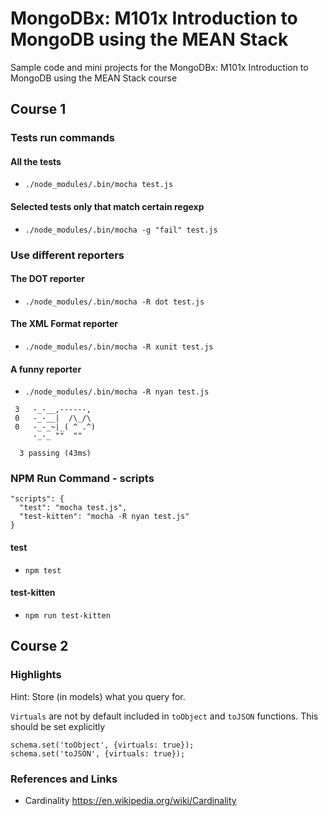 # MongoDBx: M101x Introduction to MongoDB using the MEAN Stack
Sample code and mini projects for the MongoDBx: M101x Introduction to MongoDB using the MEAN Stack course

## Course 1

### Tests run commands

#### All the tests
* `./node_modules/.bin/mocha test.js`

#### Selected tests only that match certain regexp
* `./node_modules/.bin/mocha -g "fail" test.js`

### Use different reporters

#### The DOT reporter
* `./node_modules/.bin/mocha -R dot test.js `

#### The XML Format reporter
* `./node_modules/.bin/mocha -R xunit test.js `

#### A funny reporter
* `./node_modules/.bin/mocha -R nyan test.js `

```
 3   -_-__,------,
 0   -_-__|  /\_/\
 0   -_-_~|_( ^ .^)
     -_-_ ""  ""

  3 passing (43ms)
```

### NPM Run Command - scripts
```
"scripts": {
  "test": "mocha test.js",
  "test-kitten": "mocha -R nyan test.js"
}
```

#### test
* `npm test`

#### test-kitten
* `npm run test-kitten`


## Course 2

### Highlights
Hint: Store (in models) what you query for.

`Virtuals` are not by default included in `toObject` and `toJSON` functions. This should be set explicitly

```
schema.set('toObject', {virtuals: true});
schema.set('toJSON', {virtuals: true});
```

### References and Links
* Cardinality https://en.wikipedia.org/wiki/Cardinality
